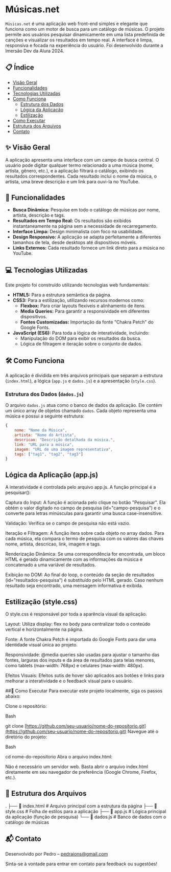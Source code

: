# Músicas.net

`Músicas.net` é uma aplicação web front-end simples e elegante que funciona como um motor de busca para um catálogo de músicas. O projeto permite aos usuários pesquisar dinamicamente em uma lista predefinida de canções e visualizar os resultados em tempo real. A interface é limpa, responsiva e focada na experiência do usuário.
Foi desenvolvido durante a Imersão Dev da Alura 2024.
## 📋 Índice

- [Visão Geral](#-visão-geral)
- [Funcionalidades](#-funcionalidades)
- [Tecnologias Utilizadas](#-tecnologias-utilizadas)
- [Como Funciona](#-como-funciona)
  - [Estrutura dos Dados](#estrutura-dos-dados)
  - [Lógica da Aplicação](#lógica-da-aplicação)
  - [Estilização](#estilização)
- [Como Executar](#-como-executar)
- [Estrutura dos Arquivos](#-estrutura-dos-arquivos)
- [Contato](#-contato)

## ✨ Visão Geral

A aplicação apresenta uma interface com um campo de busca central. O usuário pode digitar qualquer termo relacionado a uma música (nome, artista, gênero, etc.), e a aplicação filtrará o catálogo, exibindo os resultados correspondentes. Cada resultado inclui o nome da música, o artista, uma breve descrição e um link para ouvi-la no YouTube.

## 🚀 Funcionalidades

-   **Busca Dinâmica:** Pesquise em todo o catálogo de músicas por nome, artista, descrição e tags.
-   **Resultados em Tempo Real:** Os resultados são exibidos instantaneamente na página sem a necessidade de recarregamento.
-   **Interface Limpa:** Design minimalista com foco na usabilidade.
-   **Design Responsivo:** A aplicação se adapta perfeitamente a diferentes tamanhos de tela, desde desktops até dispositivos móveis.
-   **Links Externos:** Cada resultado fornece um link direto para a música no YouTube.

## 💻 Tecnologias Utilizadas

Este projeto foi construído utilizando tecnologias web fundamentais:

-   **HTML5:** Para a estrutura semântica da página.
-   **CSS3:** Para a estilização, utilizando recursos modernos como:
    -   **Flexbox:** Para criar layouts flexíveis e alinhamento de itens.
    -   **Media Queries:** Para garantir a responsividade em diferentes dispositivos.
    -   **Fontes Customizadas:** Importação da fonte "Chakra Petch" do Google Fonts.
-   **JavaScript (ES6):** Para toda a lógica de interatividade, incluindo:
    -   Manipulação do DOM para exibir os resultados da busca.
    -   Lógica de filtragem e iteração sobre o conjunto de dados.

## 🛠️ Como Funciona

A aplicação é dividida em três arquivos principais que separam a estrutura (`index.html`), a lógica (`app.js` e `dados.js`) e a apresentação (`style.css`).

### Estrutura dos Dados (`dados.js`)

O arquivo `dados.js` atua como o banco de dados da aplicação. Ele contém um único array de objetos chamado `dados`. Cada objeto representa uma música e possui a seguinte estrutura:

```javascript
{
    nome: "Nome da Música",
    artista: "Nome do Artista",
    descricao: "Descrição detalhada da música.",
    link: "URL para a música",
    imagem: "URL de uma imagem representativa",
    tags: ["tag1", "tag2", "tag3"]
}
```

## Lógica da Aplicação (app.js)
A interatividade é controlada pelo arquivo app.js. A função principal é a pesquisar():

Captura do Input: A função é acionada pelo clique no botão "Pesquisar". Ela obtém o valor digitado no campo de pesquisa (id="campo-pesquisa") e o converte para letras minúsculas para garantir uma busca case-insensitive.

Validação: Verifica se o campo de pesquisa não está vazio.

Iteração e Filtragem: A função itera sobre cada objeto no array dados. Para cada música, ela compara o termo de pesquisa com os valores das chaves nome, artista, descricao, link, imagem e tags.

Renderização Dinâmica: Se uma correspondência for encontrada, um bloco HTML é gerado dinamicamente com as informações da música e concatenado a uma variável de resultados.

Exibição no DOM: Ao final do loop, o conteúdo da seção de resultados (id="resultados-pesquisa") é substituído pelo HTML gerado. Caso nenhum resultado seja encontrado, uma mensagem informativa é exibida.

## Estilização (style.css)
O style.css é responsável por toda a aparência visual da aplicação.

Layout: Utiliza display: flex no body para centralizar todo o conteúdo vertical e horizontalmente na página.

Fonte: A fonte Chakra Petch é importada do Google Fonts para dar uma identidade visual única ao projeto.

Responsividade: @media queries são usadas para ajustar o tamanho das fontes, larguras dos inputs e da área de resultados para telas menores, como tablets (max-width: 768px) e celulares (max-width: 480px).

Efeitos Visuais: Efeitos sutis de hover são aplicados aos botões e links para melhorar a interatividade e o feedback visual para o usuário.

##🚀 Como Executar
Para executar este projeto localmente, siga os passos abaixo:

Clone o repositório:

Bash

git clone [https://github.com/seu-usuario/nome-do-repositorio.git](https://github.com/seu-usuario/nome-do-repositorio.git)
Navegue até o diretório do projeto:

Bash

cd nome-do-repositorio
Abra o arquivo index.html:

Não é necessário um servidor web. Basta abrir o arquivo index.html diretamente em seu navegador de preferência (Google Chrome, Firefox, etc.).

## 📁 Estrutura dos Arquivos
.
├── 📄 index.html      # Arquivo principal com a estrutura da página
├── 🎨 style.css       # Folha de estilos para a aplicação
├── 🧠 app.js         # Lógica principal da aplicação (função de pesquisa)
└── 🎵 dados.js        # Banco de dados com o catálogo de músicas
## 📬 Contato
Desenvolvido por Pedro – pedraions@gmail.com

Sinta-se à vontade para entrar em contato para feedback ou sugestões!
